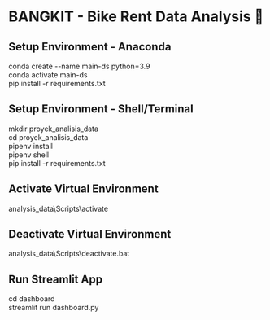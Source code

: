 # BANGKIT - Bike Rent Data Analysis 🌟  

## Setup Environment - Anaconda
conda create --name main-ds python=3.9  
conda activate main-ds  
pip install -r requirements.txt  

## Setup Environment - Shell/Terminal  
mkdir proyek_analisis_data  
cd proyek_analisis_data  
pipenv install  
pipenv shell  
pip install -r requirements.txt  

## Activate Virtual Environment  
analysis_data\Scripts\activate  

## Deactivate Virtual Environment  
analysis_data\Scripts\deactivate.bat  
  
## Run Streamlit App  
cd dashboard  
streamlit run dashboard.py  
